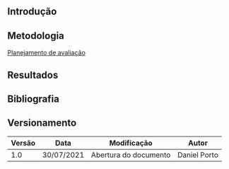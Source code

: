 ## Introdução

## Metodologia

[Planejamento de avaliação](plan-test.md)



## Resultados

## Bibliografia

## Versionamento
| Versão | Data | Modificação | Autor |
|--|--|--|--|
|1.0|30/07/2021|Abertura do documento| Daniel Porto|